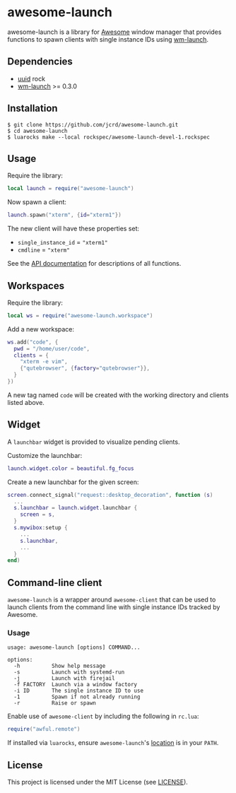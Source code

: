 # awesome-launch

awesome-launch is a library for [Awesome](https://github.com/awesomeWM/awesome)
window manager that provides functions to spawn clients with single instance
IDs using [wm-launch](https://github.com/jcrd/wm-launch).

## Dependencies

* [uuid](https://luarocks.org/modules/tieske/uuid) rock
* [wm-launch](https://github.com/jcrd/wm-launch) >= 0.3.0

## Installation

```
$ git clone https://github.com/jcrd/awesome-launch.git
$ cd awesome-launch
$ luarocks make --local rockspec/awesome-launch-devel-1.rockspec
```

## Usage

Require the library:
```lua
local launch = require("awesome-launch")
```

Now spawn a client:
```lua
launch.spawn("xterm", {id="xterm1"})
```
The new client will have these properties set:
* `single_instance_id` = `"xterm1"`
* `cmdline` = `"xterm"`

See the [API documentation](https://jcrd.github.io/awesome-launch/) for
descriptions of all functions.

## Workspaces

Require the library:
```lua
local ws = require("awesome-launch.workspace")
```

Add a new workspace:
```lua
ws.add("code", {
  pwd = "/home/user/code",
  clients = {
    "xterm -e vim",
    {"qutebrowser", {factory="qutebrowser"}},
  }
})
```

A new tag named `code` will be created with the working directory and clients
listed above.

## Widget

A `launchbar` widget is provided to visualize pending clients.

Customize the launchbar:
```lua
launch.widget.color = beautiful.fg_focus
```

Create a new launchbar for the given screen:
```lua
screen.connect_signal("request::desktop_decoration", function (s)
  ...
  s.launchbar = launch.widget.launchbar {
    screen = s,
  }
  s.mywibox:setup {
    ...
    s.launchbar,
    ...
  }
end)
```

## Command-line client

`awesome-launch` is a wrapper around `awesome-client` that can be used to
launch clients from the command line with single instance IDs tracked by
Awesome.

### Usage

```
usage: awesome-launch [options] COMMAND...

options:
  -h          Show help message
  -s          Launch with systemd-run
  -j          Launch with firejail
  -f FACTORY  Launch via a window factory
  -i ID       The single instance ID to use
  -1          Spawn if not already running
  -r          Raise or spawn
```

Enable use of `awesome-client` by including the following in `rc.lua`:
```lua
require("awful.remote")
```

If installed via `luarocks`, ensure `awesome-launch`'s [location][1] is in your
`PATH`.

[1]: https://github.com/luarocks/luarocks/wiki/File-locations#Path_where_commandline_scripts_are_installed

## License

This project is licensed under the MIT License (see [LICENSE](LICENSE)).
